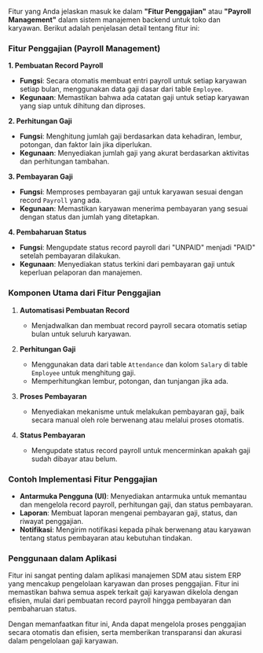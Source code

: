 Fitur yang Anda jelaskan masuk ke dalam **"Fitur Penggajian"** atau **"Payroll Management"** dalam sistem manajemen backend untuk toko dan karyawan. Berikut adalah penjelasan detail tentang fitur ini:

### **Fitur Penggajian (Payroll Management)**

**1. Pembuatan Record Payroll**
   - **Fungsi**: Secara otomatis membuat entri payroll untuk setiap karyawan setiap bulan, menggunakan data gaji dasar dari table `Employee`.
   - **Kegunaan**: Memastikan bahwa ada catatan gaji untuk setiap karyawan yang siap untuk dihitung dan diproses.

**2. Perhitungan Gaji**
   - **Fungsi**: Menghitung jumlah gaji berdasarkan data kehadiran, lembur, potongan, dan faktor lain jika diperlukan.
   - **Kegunaan**: Menyediakan jumlah gaji yang akurat berdasarkan aktivitas dan perhitungan tambahan.

**3. Pembayaran Gaji**
   - **Fungsi**: Memproses pembayaran gaji untuk karyawan sesuai dengan record `Payroll` yang ada.
   - **Kegunaan**: Memastikan karyawan menerima pembayaran yang sesuai dengan status dan jumlah yang ditetapkan.

**4. Pembaharuan Status**
   - **Fungsi**: Mengupdate status record payroll dari "UNPAID" menjadi "PAID" setelah pembayaran dilakukan.
   - **Kegunaan**: Menyediakan status terkini dari pembayaran gaji untuk keperluan pelaporan dan manajemen.

### **Komponen Utama dari Fitur Penggajian**

1. **Automatisasi Pembuatan Record**
   - Menjadwalkan dan membuat record payroll secara otomatis setiap bulan untuk seluruh karyawan.

2. **Perhitungan Gaji**
   - Menggunakan data dari table `Attendance` dan kolom `Salary` di table `Employee` untuk menghitung gaji.
   - Memperhitungkan lembur, potongan, dan tunjangan jika ada.

3. **Proses Pembayaran**
   - Menyediakan mekanisme untuk melakukan pembayaran gaji, baik secara manual oleh role berwenang atau melalui proses otomatis.

4. **Status Pembayaran**
   - Mengupdate status record payroll untuk mencerminkan apakah gaji sudah dibayar atau belum.

### **Contoh Implementasi Fitur Penggajian**

- **Antarmuka Pengguna (UI)**: Menyediakan antarmuka untuk memantau dan mengelola record payroll, perhitungan gaji, dan status pembayaran.
- **Laporan**: Membuat laporan mengenai pembayaran gaji, status, dan riwayat penggajian.
- **Notifikasi**: Mengirim notifikasi kepada pihak berwenang atau karyawan tentang status pembayaran atau kebutuhan tindakan.

### **Penggunaan dalam Aplikasi**

Fitur ini sangat penting dalam aplikasi manajemen SDM atau sistem ERP yang mencakup pengelolaan karyawan dan proses penggajian. Fitur ini memastikan bahwa semua aspek terkait gaji karyawan dikelola dengan efisien, mulai dari pembuatan record payroll hingga pembayaran dan pembaharuan status.

Dengan memanfaatkan fitur ini, Anda dapat mengelola proses penggajian secara otomatis dan efisien, serta memberikan transparansi dan akurasi dalam pengelolaan gaji karyawan.
